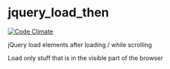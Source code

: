 # jquery_load_then

[![Code Climate](https://codeclimate.com/github/JBlond/jquery_load_than/badges/gpa.svg)](https://codeclimate.com/github/JBlond/jquery_load_than)

jQuery load elements after loading / while scrolling

Load only stuff that is in the visible part of the browser
